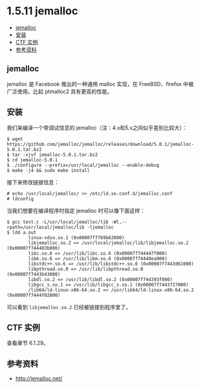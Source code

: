 # 1.5.11 jemalloc

- [jemalloc](#jemalloc)
- [安装](#安装)
- [CTF 实例](#ctf-实例)
- [参考资料](#参考资料)


## jemalloc
jemalloc 是 Facebook 推出的一种通用 malloc 实现，在 FreeBSD、firefox 中被广泛使用。比起 ptmalloc2 具有更高的性能。


## 安装
我们来编译一个带调试信息的 jemalloc（注：4.x和5.x之间似乎差别比较大）：
```
$ wget https://github.com/jemalloc/jemalloc/releases/download/5.0.1/jemalloc-5.0.1.tar.bz2
$ tar -xjvf jemalloc-5.0.1.tar.bz2
$ cd jemalloc-5.0.1
$ ./configure --prefix=/usr/local/jemalloc --enable-debug
$ make -j4 && sudo make install
```
接下来修改链接信息：
```
# echo /usr/local/jemalloc/ >> /etc/ld.so.conf.d/jemalloc.conf
# ldconfig
```
当我们想要在编译程序时指定 jemalloc 时可以像下面这样：
```
$ gcc test.c -L/usr/local/jemalloc/lib -Wl,--rpath=/usr/local/jemalloc/lib -ljemalloc 
$ ldd a.out 
        linux-vdso.so.1 (0x00007fff69b62000)
        libjemalloc.so.2 => /usr/local/jemalloc/lib/libjemalloc.so.2 (0x00007f744483b000)
        libc.so.6 => /usr/lib/libc.so.6 (0x00007f744447f000)
        libm.so.6 => /usr/lib/libm.so.6 (0x00007f74440ea000)
        libstdc++.so.6 => /usr/lib/libstdc++.so.6 (0x00007f7443d61000)
        libpthread.so.0 => /usr/lib/libpthread.so.0 (0x00007f7443b43000)
        libdl.so.2 => /usr/lib/libdl.so.2 (0x00007f744393f000)
        libgcc_s.so.1 => /usr/lib/libgcc_s.so.1 (0x00007f7443727000)
        /lib64/ld-linux-x86-64.so.2 => /usr/lib64/ld-linux-x86-64.so.2 (0x00007f7444f02000)
```
可以看到 `libjemalloc.so.2` 已经被链接到程序里了。


## CTF 实例
查看章节 6.1.29。


## 参考资料
- http://jemalloc.net/
